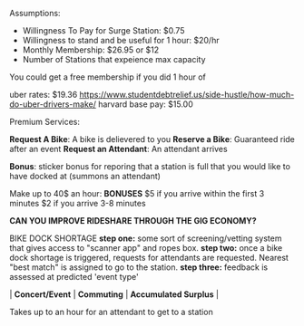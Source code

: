 Assumptions: 

* Willingness To Pay for Surge Station: $0.75
* Willingness to stand and be useful for 1 hour: $20/hr
* Monthly Membership: $26.95 or $12
* Number of Stations that expeience max capacity

You could get a free membership if you did 1 hour of 


uber rates: $19.36 https://www.studentdebtrelief.us/side-hustle/how-much-do-uber-drivers-make/
harvard base pay: $15.00



Premium Services:

**Request A Bike**: A bike is delievered to you
**Reserve a Bike**: Guaranteed ride after an event
**Request an Attendant**: An attendant arrives 

**Bonus**:  sticker bonus for reporing that a station is full that you would like to have docked at (summons an attendant)



Make up to 40$ an hour: 
**BONUSES**
	$5 if you arrive within the first 3 minutes
    $2 if you arrive 3-8 minutes


**CAN YOU IMPROVE RIDESHARE THROUGH THE GIG ECONOMY?**

BIKE DOCK SHORTAGE
**step one:** some sort of screening/vetting system that gives access to "scanner app" and ropes box. 
**step two:** once a bike dock shortage is triggered, requests for attendants are requested. Nearest "best match" is assigned to go to the station. 
**step three:** 
feedback is assessed at predicted 'event type' 

| **Concert/Event**  | **Commuting** | **Accumulated Surplus** | 








Takes up to an hour for an attendant to get to a station 